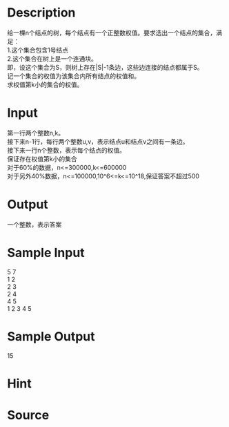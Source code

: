 
# Description

<div class="content"><div>给一棵n个结点的树，每个结点有一个正整数权值。要求选出一个结点的集合，满足：</div>
<div>1.这个集合包含1号结点</div>
<div>2.这个集合在树上是一个连通块。</div>
<div>即，设这个集合为S，则树上存在|S|-1条边，这些边连接的结点都属于S。</div>
<div>记一个集合的权值为该集合内所有结点的权值和。</div>
<div>求权值第k小的集合的权值。</div>
<p></p></div>

# Input

<div class="content"><div>
<div>第一行两个整数n,k。</div>
<div>接下来n-1行，每行两个整数u,v，表示结点u和结点v之间有一条边。</div>
<div>接下来一行n个整数，表示每个结点的权值。</div>
<div>保证存在权值第k小的集合</div>
<div>对于60%的数据，n&lt;=300000,k&lt;=600000</div>
<div>对于另外40%数据，n&lt;=100000,10^6&lt;=k&lt;=10^18,保证答案不超过500</div>
</div>
<div></div>
<p></p></div>

# Output

<div class="content"><div>一个整数，表示答案</div>
<p></p></div>

# Sample Input

<div class="content"><span class="sampledata">5 7<br/>
1 2<br/>
2 3<br/>
2 4<br/>
4 5<br/>
1 2 3 4 5</span></div>

# Sample Output

<div class="content"><span class="sampledata">15<br/>
</span></div>

# Hint

<div class="content"><p></p></div>

# Source

<div class="content"><p><a href="problemset.php?search="></a></p></div>

